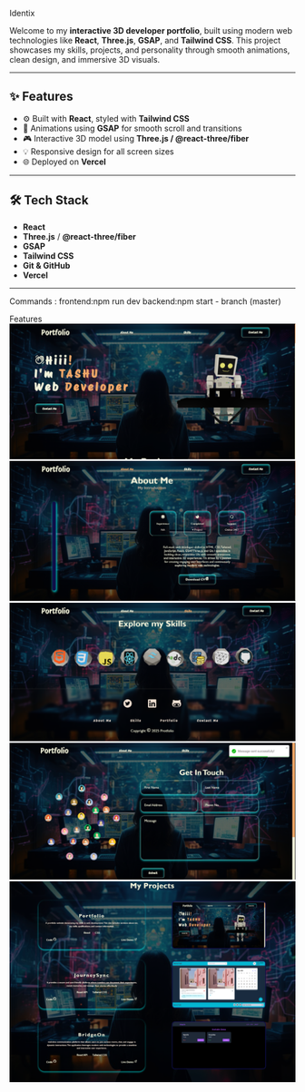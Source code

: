 Identix

Welcome to my **interactive 3D developer portfolio**, built using modern web technologies like **React**, **Three.js**, **GSAP**, and **Tailwind CSS**. This project showcases my skills, projects, and personality through smooth animations, clean design, and immersive 3D visuals.

---

## ✨ Features

- ⚙️ Built with **React**, styled with **Tailwind CSS**
- 🧠 Animations using **GSAP** for smooth scroll and transitions
- 🎮 Interactive 3D model using **Three.js / @react-three/fiber**
- 💡 Responsive design for all screen sizes
- 🌐 Deployed on **Vercel**

---

## 🛠️ Tech Stack

- **React**
- **Three.js** / **@react-three/fiber**
- **GSAP**
- **Tailwind CSS**
- **Git & GitHub**
- **Vercel**

---
Commands :
frontend:npm run dev
backend:npm start - branch (master)

Features
![main Screen](./ss/mainS.png)
![about Screen](./ss/about.png)
![skills Screen](./ss/skills.png)
![contact Screen](./ss/contact.png)
![project Screen](./ss/project.png)

